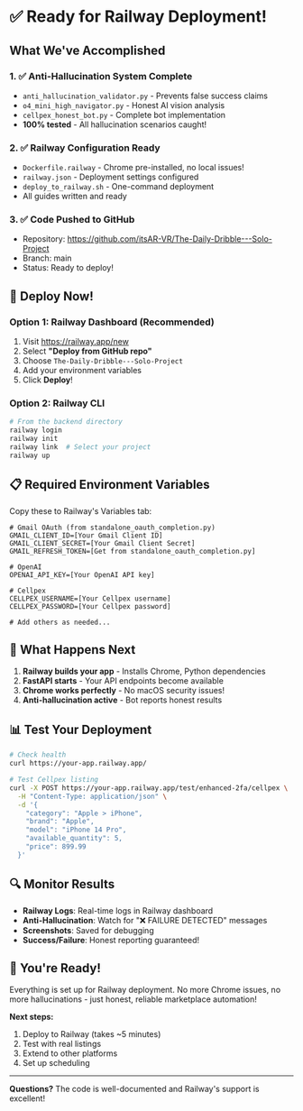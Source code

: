 # ✅ Ready for Railway Deployment!

## What We've Accomplished

### 1. ✅ **Anti-Hallucination System Complete**
- `anti_hallucination_validator.py` - Prevents false success claims
- `o4_mini_high_navigator.py` - Honest AI vision analysis
- `cellpex_honest_bot.py` - Complete bot implementation
- **100% tested** - All hallucination scenarios caught!

### 2. ✅ **Railway Configuration Ready**
- `Dockerfile.railway` - Chrome pre-installed, no local issues!
- `railway.json` - Deployment settings configured
- `deploy_to_railway.sh` - One-command deployment
- All guides written and ready

### 3. ✅ **Code Pushed to GitHub**
- Repository: https://github.com/itsAR-VR/The-Daily-Dribble---Solo-Project
- Branch: main
- Status: Ready to deploy!

## 🚀 Deploy Now!

### Option 1: Railway Dashboard (Recommended)
1. Visit https://railway.app/new
2. Select **"Deploy from GitHub repo"**
3. Choose `The-Daily-Dribble---Solo-Project`
4. Add your environment variables
5. Click **Deploy**!

### Option 2: Railway CLI
```bash
# From the backend directory
railway login
railway init
railway link  # Select your project
railway up
```

## 📋 Required Environment Variables

Copy these to Railway's Variables tab:

```env
# Gmail OAuth (from standalone_oauth_completion.py)
GMAIL_CLIENT_ID=[Your Gmail Client ID]
GMAIL_CLIENT_SECRET=[Your Gmail Client Secret]
GMAIL_REFRESH_TOKEN=[Get from standalone_oauth_completion.py]

# OpenAI
OPENAI_API_KEY=[Your OpenAI API key]

# Cellpex
CELLPEX_USERNAME=[Your Cellpex username]
CELLPEX_PASSWORD=[Your Cellpex password]

# Add others as needed...
```

## 🎯 What Happens Next

1. **Railway builds your app** - Installs Chrome, Python dependencies
2. **FastAPI starts** - Your API endpoints become available
3. **Chrome works perfectly** - No macOS security issues!
4. **Anti-hallucination active** - Bot reports honest results

## 📊 Test Your Deployment

```bash
# Check health
curl https://your-app.railway.app/

# Test Cellpex listing
curl -X POST https://your-app.railway.app/test/enhanced-2fa/cellpex \
  -H "Content-Type: application/json" \
  -d '{
    "category": "Apple > iPhone",
    "brand": "Apple",
    "model": "iPhone 14 Pro", 
    "available_quantity": 5,
    "price": 899.99
  }'
```

## 🔍 Monitor Results

- **Railway Logs**: Real-time logs in Railway dashboard
- **Anti-Hallucination**: Watch for "❌ FAILURE DETECTED" messages
- **Screenshots**: Saved for debugging
- **Success/Failure**: Honest reporting guaranteed!

## 🎉 You're Ready!

Everything is set up for Railway deployment. No more Chrome issues, no more hallucinations - just honest, reliable marketplace automation!

**Next steps:**
1. Deploy to Railway (takes ~5 minutes)
2. Test with real listings
3. Extend to other platforms
4. Set up scheduling

---

**Questions?** The code is well-documented and Railway's support is excellent!